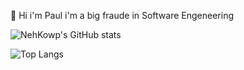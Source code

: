 👋 Hi i'm Paul i'm a big fraude in Software Engeneering

![NehKowp's GitHub stats](https://github-readme-stats.vercel.app/api?username=nehkowp&show_icons=true&ring_color=000000&text_color=000000&icon_color=000000&title_color=000000&bg_color=DEG,e86444,904e95)

<!--![NehKowp's GitHub stats](https://github-readme-stats.vercel.app/api?username=nehkowp&show_icons=true&ring_color=ffffff&text_color=ffffff&icon_color=ffffff&title_color=ffffff&bg_color=DEG,e86444,904e95)-->
![Top Langs](https://github-readme-stats.vercel.app/api/top-langs/?username=nehkowp&layout=compact&text_color=000000&icon_color=000000&title_color=000000&bg_color=DEG,e86444,904e95)

